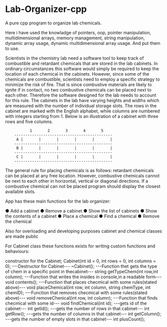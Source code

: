 # Lab-Organizer-cpp
A pure cpp program to organize lab chemicals.

  Here i have used the knowladge of pointers, oop, pointer manipulation, multidimensional arrays, memory management, string manipulation, dynamic array usage, dynamic multidimensional array usage. And put them to use.


  Scientists in the chemistry lab need a software tool to keep track of combustible and retardant chemicals that are stored in the lab cabinets. In ordinary circumstances this software would simply be required to keep the location of each chemical in the cabinets. However, since some of the chemicals are combustible, scientists need to employ a specific strategy to minimize the risk of fire. That is since combustive materials are likely to ignite if in contact, no two combustive chemicals can be placed next to each other. Therefore the software designed for the lab needs to account for this rule.
The cabinets in the lab have varying heights and widths which are measured with the number of individual storage slots. The rows in the cabinet are marked with the English alphabet, while columns are numbered with integers starting from 1. Below is an illustration of a cabinet with three rows and five columns.

               1       2       3       4       5        
        --------------------------------------------
         A |       |       |       |       |       |    
        --------------------------------------------
         B |       |       |       |       |       |
        --------------------------------------------
         C |       |       |       |       |       |
        --------------------------------------------
The general rule for placing chemicals is as follows: retardant chemicals can be placed at any free location. However, combustive chemicals cannot be next to each other in horizontal, vertical or diagonal directions. If a combustive chemical can not be placed program should display the closest available slots.
        
App has these main functions for the lab organizer:

● Add a cabinet
● Remove a cabinet
● Show the list of cabinets
● Show the contents of a cabinet
● Place a chemical
● Find a chemical
● Remove the chemical

Also for overloading and developing purposes cabinet and chemical classes are made public

For Cabinet class these functions exists for writing custom functions and behaviours:

constructor for the Cabinet;
    Cabinet(int id = 0, int rows = 0, int columns = 0);
    ---Destructor for Cabinet---
    ~Cabinet();
    ---Function thet gets the type of chem in a specific point in thecabinet---
    string getTypeChem(int row,int column);
    ---Function that writes the insides in console,in a readable form---
    void contents();
    ---Function that places checmical with some rules(stated above)---
    void placeChemical(int row, int column, string chemType, int chemID);
    ---Function that removes checmical with some rules(stated above)---
    void removeChenical(int row, int column);
    ---Function that finds checmical with some id---
    void findChemical(int id);
    ---gets id of the cabinet---
    int getId();
    ---gets the number of rows in that cabinet---
    int getRow();
    ---gets the number of columns in that cabinet---
    int getColumn();
    ---gets the number of empty slots in that cabinet---
    int plusCount();
